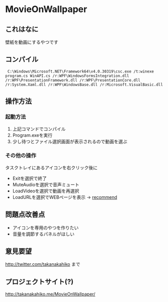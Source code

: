 # MovieOnWallpaper

## これはなに
壁紙を動画にするやつです

## コンパイル
` C:\Windows\Microsoft.NET\Framework64\v4.0.30319\csc.exe /t:winexe program.cs WinAPI.cs /r:WPF\WindowsFormsIntegration.dll /r:WPF\PresentationFramework.dll /r:WPF\PresentationCore.dll /r:System.Xaml.dll /r:WPF\WindowsBase.dll /r:Microsoft.VisualBasic.dll`

## 操作方法

### 起動方法
1. 上記コマンドでコンパイル
2. Program.exeを実行
3. 少し待つとファイル選択画面が表示されるので動画を選ぶ

### その他の操作
タスクトレイにあるアイコンを右クリック後に

- Exitを選択で終了
- MuteAudioを選択で音声ミュート
- LoadVideoを選択で動画を再選択
- LoadURLを選択でWEBページを表示 -> [recommend](https://earth.nullschool.net/jp/#current/wind/surface/level/orthographic=139.26,31.86,706)

## 問題点改善点
- アイコンを専用のやつを作りたい
- 音量を調節するパネルがほしい

## 意見要望
http://twitter.com/takanakahiko まで

## プロジェクトサイト(?)
http://takanakahiko.me/MovieOnWallpaper/
